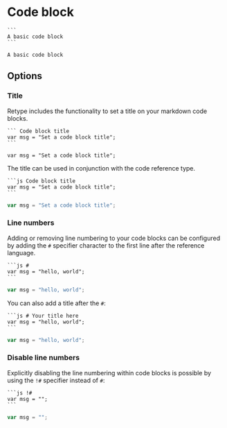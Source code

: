 # Code block

~~~ Sample code block
```
A basic code block
```
~~~

```
A basic code block
```

## Options

### Title

Retype includes the functionality to set a title on your markdown code blocks.

~~~
``` Code block title
var msg = "Set a code block title";
```
~~~

``` Code block title
var msg = "Set a code block title";
```

The title can be used in conjunction with the code reference type.

~~~
```js Code block title
var msg = "Set a code block title";
```
~~~

```js Code block title
var msg = "Set a code block title";
```

### Line numbers

Adding or removing line numbering to your code blocks can be configured by adding the `#` specifier character to the first line after the reference language.

~~~
```js #
var msg = "hello, world";
```
~~~

```js #
var msg = "hello, world";
```

You can also add a title after the `#`:

~~~
```js # Your title here
var msg = "hello, world";
```
~~~

```js # Your title here
var msg = "hello, world";
```

### Disable line numbers

Explicitly disabling the line numbering within code blocks is possible by using the `!#` specifier instead of `#`:

~~~
```js !#
var msg = "";
```
~~~

```js !#
var msg = "";
```